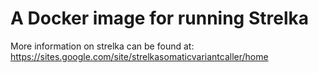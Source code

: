 # A Docker image for running Strelka

More information on strelka can be found at:
https://sites.google.com/site/strelkasomaticvariantcaller/home
